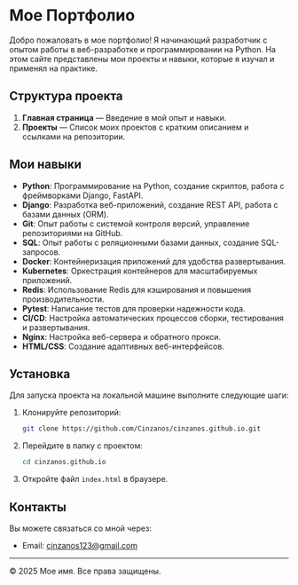 # Мое Портфолио

Добро пожаловать в мое портфолио! Я начинающий разработчик с опытом работы в веб-разработке и программировании на Python. На этом сайте представлены мои проекты и навыки, которые я изучал и применял на практике.

## Структура проекта

1. **Главная страница** — Введение в мой опыт и навыки.
2. **Проекты** — Список моих проектов с кратким описанием и ссылками на репозитории.

## Мои навыки

- **Python**: Программирование на Python, создание скриптов, работа с фреймворками Django, FastAPI.
- **Django**: Разработка веб-приложений, создание REST API, работа с базами данных (ORM).
- **Git**: Опыт работы с системой контроля версий, управление репозиториями на GitHub.
- **SQL**: Опыт работы с реляционными базами данных, создание SQL-запросов.
- **Docker**: Контейнеризация приложений для удобства развертывания.
- **Kubernetes**: Оркестрация контейнеров для масштабируемых приложений.
- **Redis**: Использование Redis для кэширования и повышения производительности.
- **Pytest**: Написание тестов для проверки надежности кода.
- **CI/CD**: Настройка автоматических процессов сборки, тестирования и развертывания.
- **Nginx**: Настройка веб-сервера и обратного прокси.
- **HTML/CSS**: Создание адаптивных веб-интерфейсов.

## Установка

Для запуска проекта на локальной машине выполните следующие шаги:

1. Клонируйте репозиторий:
    ```bash
    git clone https://github.com/Cinzanos/cinzanos.github.io.git
    ```

2. Перейдите в папку с проектом:
    ```bash
    cd cinzanos.github.io
    ```

3. Откройте файл `index.html` в браузере.

## Контакты

Вы можете связаться со мной через:

- Email: cinzanos123@gmail.com

---

© 2025 Мое имя. Все права защищены.
